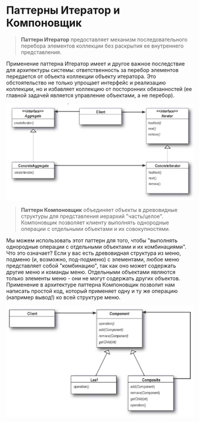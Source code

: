 # Паттерны Итератор и Компоновщик

> **Паттерн Итератор** предоставляет механизм последовательного перебора элементов коллекции без раскрытия ее внутреннего
представления.

Применение паттерна Итератор имеет и другое важное последствие для архитектуры системы: ответственность за перебор 
элементов передается от объекта коллекции объекту итератора. Это обстоятельство не только упрощает интерфейс и реализацию
коллекции, но и избавляет коллекцию от посторонних обязанностей (ее главной задачей является управление объектами, 
а не перебор).

![alt_text](etc/img.png)

> **Паттерн Компоновщик** объединяет объекты в древовидные структуры для представления иерархий "часть/целое".
Компоновщик позволяет клиенту выполнять однородные операции с отдельными объектами и их совокупностями.

Мы можем использовать этот паттерн для того, чтобы "выполнять однородные операции с отдельными объектами и их комбинациями".
Что это означает? Если у вас есть древовидная структура из меню, подменю (и, возможно, под-подменю) с элементами,
любое меню представляет собой "комбинацию", так как оно может содержать другие меню и команды меню. Отдельными объектами
являются только элементы меню - они не могут содержать других объектов. Применение в архитектуре паттерна Компоновщик 
позволит нам написать простой код, который применяет одну и ту же операцию (например вывод!) ко всей структуре меню.

![alt_text](etc/img_1.png)